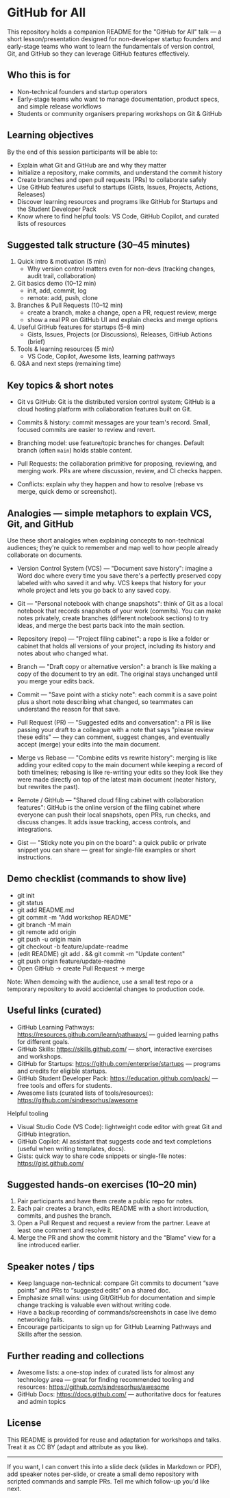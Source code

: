 # GitHub for All

This repository holds a companion README for the "GitHub for All" talk — a short lesson/presentation designed for non-developer startup founders and early-stage teams who want to learn the fundamentals of version control, Git, and GitHub so they can leverage GitHub features effectively.

## Who this is for

- Non-technical founders and startup operators
- Early-stage teams who want to manage documentation, product specs, and simple release workflows
- Students or community organisers preparing workshops on Git & GitHub

## Learning objectives

By the end of this session participants will be able to:

- Explain what Git and GitHub are and why they matter
- Initialize a repository, make commits, and understand the commit history
- Create branches and open pull requests (PRs) to collaborate safely
- Use GitHub features useful to startups (Gists, Issues, Projects, Actions, Releases)
- Discover learning resources and programs like GitHub for Startups and the Student Developer Pack
- Know where to find helpful tools: VS Code, GitHub Copilot, and curated lists of resources

## Suggested talk structure (30–45 minutes)

1. Quick intro & motivation (5 min)
	- Why version control matters even for non-devs (tracking changes, audit trail, collaboration)
2. Git basics demo (10–12 min)
	- init, add, commit, log
	- remote: add, push, clone
3. Branches & Pull Requests (10–12 min)
	- create a branch, make a change, open a PR, request review, merge
	- show a real PR on GitHub UI and explain checks and merge options
4. Useful GitHub features for startups (5–8 min)
	- Gists, Issues, Projects (or Discussions), Releases, GitHub Actions (brief)
5. Tools & learning resources (5 min)
	- VS Code, Copilot, Awesome lists, learning pathways
6. Q&A and next steps (remaining time)

## Key topics & short notes

- Git vs GitHub: Git is the distributed version control system; GitHub is a cloud hosting platform with collaboration features built on Git.

- Commits & history: commit messages are your team's record. Small, focused commits are easier to review and revert.

- Branching model: use feature/topic branches for changes. Default branch (often `main`) holds stable content.

- Pull Requests: the collaboration primitive for proposing, reviewing, and merging work. PRs are where discussion, review, and CI checks happen.

- Conflicts: explain why they happen and how to resolve (rebase vs merge, quick demo or screenshot).

## Analogies — simple metaphors to explain VCS, Git, and GitHub

Use these short analogies when explaining concepts to non-technical audiences; they're quick to remember and map well to how people already collaborate on documents.

- Version Control System (VCS) — "Document save history": imagine a Word doc where every time you save there's a perfectly preserved copy labeled with who saved it and why. VCS keeps that history for your whole project and lets you go back to any saved copy.

- Git — "Personal notebook with change snapshots": think of Git as a local notebook that records snapshots of your work (commits). You can make notes privately, create branches (different notebook sections) to try ideas, and merge the best parts back into the main section.

- Repository (repo) — "Project filing cabinet": a repo is like a folder or cabinet that holds all versions of your project, including its history and notes about who changed what.

- Branch — "Draft copy or alternative version": a branch is like making a copy of the document to try an edit. The original stays unchanged until you merge your edits back.

- Commit — "Save point with a sticky note": each commit is a save point plus a short note describing what changed, so teammates can understand the reason for that save.

- Pull Request (PR) — "Suggested edits and conversation": a PR is like passing your draft to a colleague with a note that says "please review these edits" — they can comment, suggest changes, and eventually accept (merge) your edits into the main document.

- Merge vs Rebase — "Combine edits vs rewrite history": merging is like adding your edited copy to the main document while keeping a record of both timelines; rebasing is like re-writing your edits so they look like they were made directly on top of the latest main document (neater history, but rewrites the past).

- Remote / GitHub — "Shared cloud filing cabinet with collaboration features": GitHub is the online version of the filing cabinet where everyone can push their local snapshots, open PRs, run checks, and discuss changes. It adds issue tracking, access controls, and integrations.

- Gist — "Sticky note you pin on the board": a quick public or private snippet you can share — great for single-file examples or short instructions.


## Demo checklist (commands to show live)

- git init
- git status
- git add README.md
- git commit -m "Add workshop README"
- git branch -M main
- git remote add origin <repo-url>
- git push -u origin main
- git checkout -b feature/update-readme
- (edit README) git add . && git commit -m "Update content"
- git push origin feature/update-readme
- Open GitHub → create Pull Request → merge

Note: When demoing with the audience, use a small test repo or a temporary repository to avoid accidental changes to production code.

## Useful links (curated)

- GitHub Learning Pathways: https://resources.github.com/learn/pathways/ — guided learning paths for different goals.
- GitHub Skills: https://skills.github.com/ — short, interactive exercises and workshops.
- GitHub for Startups: https://github.com/enterprise/startups — programs and credits for eligible startups.
- GitHub Student Developer Pack: https://education.github.com/pack/ — free tools and offers for students.
- Awesome lists (curated lists of tools/resources): https://github.com/sindresorhus/awesome

Helpful tooling

- Visual Studio Code (VS Code): lightweight code editor with great Git and GitHub integration.
- GitHub Copilot: AI assistant that suggests code and text completions (useful when writing templates, docs).
- Gists: quick way to share code snippets or single-file notes: https://gist.github.com/

## Suggested hands-on exercises (10–20 min)

1. Pair participants and have them create a public repo for notes.
2. Each pair creates a branch, edits README with a short introduction, commits, and pushes the branch.
3. Open a Pull Request and request a review from the partner. Leave at least one comment and resolve it.
4. Merge the PR and show the commit history and the “Blame” view for a line introduced earlier.

## Speaker notes / tips

- Keep language non-technical: compare Git commits to document “save points” and PRs to “suggested edits” on a shared doc.
- Emphasize small wins: using Git/GitHub for documentation and simple change tracking is valuable even without writing code.
- Have a backup recording of commands/screenshots in case live demo networking fails.
- Encourage participants to sign up for GitHub Learning Pathways and Skills after the session.

## Further reading and collections

- Awesome lists: a one-stop index of curated lists for almost any technology area — great for finding recommended tooling and resources: https://github.com/sindresorhus/awesome
- GitHub Docs: https://docs.github.com/ — authoritative docs for features and admin topics

## License

This README is provided for reuse and adaptation for workshops and talks. Treat it as CC BY (adapt and attribute as you like).

---

If you want, I can convert this into a slide deck (slides in Markdown or PDF), add speaker notes per-slide, or create a small demo repository with scripted commands and sample PRs. Tell me which follow-up you'd like next.